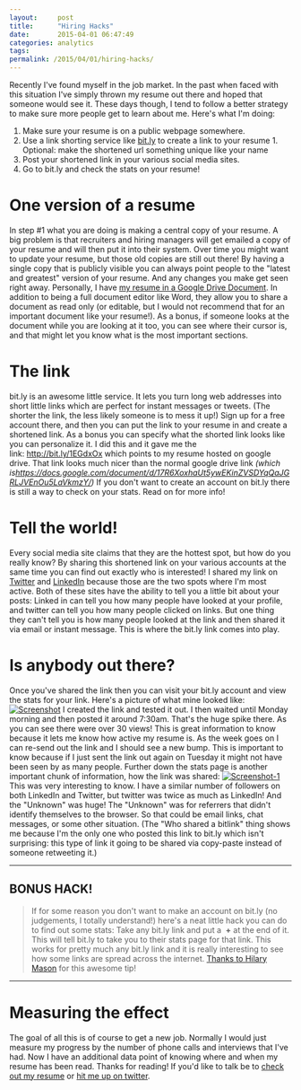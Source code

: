 ```yaml
---
layout:     post
title:      "Hiring Hacks"
date:       2015-04-01 06:47:49
categories: analytics
tags:  
permalink: /2015/04/01/hiring-hacks/
---
```

Recently I've found myself in the job market. In the past when faced with this situation I've simply thrown my resume out there and hoped that someone would see it. These days though, I tend to follow a better strategy to make sure more people get to learn about me. Here's what I'm doing: 

  1. Make sure your resume is on a public webpage somewhere.
  2. Use a link shorting service like [bit.ly](http://bit.ly) to create a link to your resume 
    1. Optional: make the shortened url something unique like your name
  3. Post your shortened link in your various social media sites.
  4. Go to bit.ly and check the stats on your resume!



# One version of a resume

In step #1 what you are doing is making a central copy of your resume. A big problem is that recruiters and hiring managers will get emailed a copy of your resume and will then put it into their system. Over time you might want to update your resume, but those old copies are still out there! By having a single copy that is publicly visible you can always point people to the "latest and greatest" version of your resume. And any changes you make get seen right away. Personally, I have [my resume in a Google Drive Document](http://bit.ly/1EGdxOx). In addition to being a full document editor like Word, they allow you to share a document as read only (or editable, but I would not recommend that for an important document like your resume!). As a bonus, if someone looks at the document while you are looking at it too, you can see where their cursor is, and that might let you know what is the most important sections. 

# The link

bit.ly is an awesome little service. It lets you turn long web addresses into short little links which are perfect for instant messages or tweets. (The shorter the link, the less likely someone is to mess it up!) Sign up for a free account there, and then you can put the link to your resume in and create a shortened link. As a bonus you can specify what the shorted link looks like you can personalize it. I did this and it gave me the link: <http://bit.ly/1EGdxOx> which points to my resume hosted on google drive. That link looks much nicer than the normal google drive link _(which is<https://docs.google.com/document/d/17R6XoxhaUt5ywEKinZVSDYqQaJGRLJVEnOu5LaVkmzY/>)_ If you don't want to create an account on bit.ly there is still a way to check on your stats. Read on for more info! 

# Tell the world!

Every social media site claims that they are the hottest spot, but how do you really know? By sharing this shortened link on your various accounts at the same time you can find out exactly who is interested! I shared my link on [Twitter](https://twitter.com/nloadholtes) and [LinkedIn](http://www.linkedin.com/in/nickloadholtes/en) because those are the two spots where I'm most active. Both of these sites have the ability to tell you a little bit about your posts: Linked in can tell you how many people have looked at your profile, and twitter can tell you how many people clicked on links. But one thing they can't tell you is how many people looked at the link and then shared it via email or instant message. This is where the bit.ly link comes into play. 

# Is anybody out there?

Once you've shared the link then you can visit your bit.ly account and view the stats for your link. Here's a picture of what mine looked like: [![Screenshot](/blog/wp-content/uploads/2015/04/Screenshot-260x300.png)](/blog/wp-content/uploads/2015/04/Screenshot.png) I created the link and tested it out. I then waited until Monday morning and then posted it around 7:30am. That's the huge spike there. As you can see there were over 30 views! This is great information to know because it lets me know how active my resume is. As the week goes on I can re-send out the link and I should see a new bump. This is important to know because if I just sent the link out again on Tuesday it might not have been seen by as many people. Further down the stats page is another important chunk of information, how the link was shared: [![Screenshot-1](/blog/wp-content/uploads/2015/04/Screenshot-1-300x292.png)](/blog/wp-content/uploads/2015/04/Screenshot-1.png) This was very interesting to know. I have a similar number of followers on both LinkedIn and Twitter, but twitter was twice as much as LinkedIn! And the "Unknown" was huge! The "Unknown" was for referrers that didn't identify themselves to the browser. So that could be email links, chat messages, or some other situation. (The "Who shared a bitlink" thing shows me because I'm the only one who posted this link to bit.ly which isn't surprising: this type of link it going to be shared via copy-paste instead of someone retweeting it.) 

* * *

## 

## BONUS HACK!

> If for some reason you don't want to make an account on bit.ly (no judgements, I totally understand!) here's a neat little hack you can do to find out some stats: Take any bit.ly link and put a  **+** at the end of it. This will tell bit.ly to take you to their stats page for that link. This works for pretty much any bit.ly link and it is really interesting to see how some links are spread across the internet. [Thanks to Hilary Mason](https://twitter.com/hmason) for this awesome tip!

* * *

## 

# Measuring the effect

The goal of all this is of course to get a new job. Normally I would just measure my progress by the number of phone calls and interviews that I've had. Now I have an additional data point of knowing where and when my resume has been read. Thanks for reading! If you'd like to talk be to [check out my resume](http://bit.ly/1EGdxOx) or [hit me up on twitter](https://twitter.com/nloadholtes).
